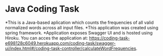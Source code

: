 # Java Coding Task
*This is a Java-based aplication which counts the frequencies of all valid normalized words across all input files.
*This application was created using spring framework. 
*Application exposes Swagger UI and is hosted using Hiroku. You can acces the application at: https://coding-task-e698128c6049.herokuapp.com/coding-task/swagger-ui/index.html#/coding-task-controller/calculateWordFrequencies.
